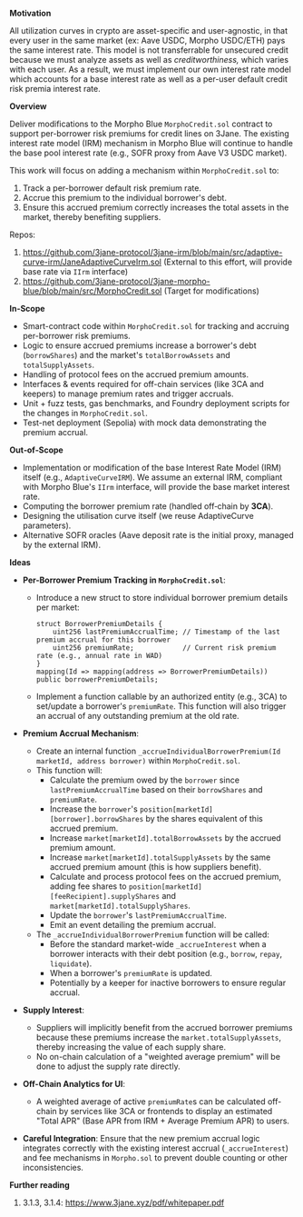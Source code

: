 **Motivation**

All utilization curves in crypto are asset-specific and user-agnostic, in that every user in the same market (ex: Aave USDC, Morpho USDC/ETH) pays the same interest rate. This model is not transferrable for unsecured credit because we must analyze assets as well as *creditworthiness,* which varies with each user. As a result, we must implement our own interest rate model which accounts for a base interest rate as well as a per-user default credit risk premia interest rate.

**Overview**

Deliver modifications to the Morpho Blue `MorphoCredit.sol` contract to support per-borrower risk premiums for credit lines on 3Jane. The existing interest rate model (IRM) mechanism in Morpho Blue will continue to handle the base pool interest rate (e.g., SOFR proxy from Aave V3 USDC market).

This work will focus on adding a mechanism within `MorphoCredit.sol` to:
1. Track a per-borrower default risk premium rate.
2. Accrue this premium to the individual borrower's debt.
3. Ensure this accrued premium correctly increases the total assets in the market, thereby benefiting suppliers.

Repos:

1. https://github.com/3jane-protocol/3jane-irm/blob/main/src/adaptive-curve-irm/JaneAdaptiveCurveIrm.sol (External to this effort, will provide base rate via `IIrm` interface)
2. https://github.com/3jane-protocol/3jane-morpho-blue/blob/main/src/MorphoCredit.sol (Target for modifications)

**In-Scope**

- Smart-contract code within `MorphoCredit.sol` for tracking and accruing per-borrower risk premiums.
- Logic to ensure accrued premiums increase a borrower's debt (`borrowShares`) and the market's `totalBorrowAssets` and `totalSupplyAssets`.
- Handling of protocol fees on the accrued premium amounts.
- Interfaces & events required for off-chain services (like 3CA and keepers) to manage premium rates and trigger accruals.
- Unit + fuzz tests, gas benchmarks, and Foundry deployment scripts for the changes in `MorphoCredit.sol`.
- Test-net deployment (Sepolia) with mock data demonstrating the premium accrual.

**Out‑of‑Scope**

- Implementation or modification of the base Interest Rate Model (IRM) itself (e.g., `AdaptiveCurveIRM`). We assume an external IRM, compliant with Morpho Blue's `IIrm` interface, will provide the base market interest rate.
- Computing the borrower premium rate (handled off‑chain by **3CA**).
- Designing the utilisation curve itself (we reuse AdaptiveCurve parameters).
- Alternative SOFR oracles (Aave deposit rate is the initial proxy, managed by the external IRM).

**Ideas**

- **Per-Borrower Premium Tracking in `MorphoCredit.sol`**:
    - Introduce a new struct to store individual borrower premium details per market:
      ```solidity
      struct BorrowerPremiumDetails {
          uint256 lastPremiumAccrualTime; // Timestamp of the last premium accrual for this borrower
          uint256 premiumRate;            // Current risk premium rate (e.g., annual rate in WAD)
      }
      mapping(Id => mapping(address => BorrowerPremiumDetails)) public borrowerPremiumDetails;
      ```
    - Implement a function callable by an authorized entity (e.g., 3CA) to set/update a borrower's `premiumRate`. This function will also trigger an accrual of any outstanding premium at the old rate.

- **Premium Accrual Mechanism**:
    - Create an internal function `_accrueIndividualBorrowerPremium(Id marketId, address borrower)` within `MorphoCredit.sol`.
    - This function will:
        - Calculate the premium owed by the `borrower` since `lastPremiumAccrualTime` based on their `borrowShares` and `premiumRate`.
        - Increase the `borrower`'s `position[marketId][borrower].borrowShares` by the shares equivalent of this accrued premium.
        - Increase `market[marketId].totalBorrowAssets` by the accrued premium amount.
        - Increase `market[marketId].totalSupplyAssets` by the same accrued premium amount (this is how suppliers benefit).
        - Calculate and process protocol fees on the accrued premium, adding fee shares to `position[marketId][feeRecipient].supplyShares` and `market[marketId].totalSupplyShares`.
        - Update the `borrower`'s `lastPremiumAccrualTime`.
        - Emit an event detailing the premium accrual.
    - The `_accrueIndividualBorrowerPremium` function will be called:
        - Before the standard market-wide `_accrueInterest` when a borrower interacts with their debt position (e.g., `borrow`, `repay`, `liquidate`).
        - When a borrower's `premiumRate` is updated.
        - Potentially by a keeper for inactive borrowers to ensure regular accrual.

- **Supply Interest**:
    - Suppliers will implicitly benefit from the accrued borrower premiums because these premiums increase the `market.totalSupplyAssets`, thereby increasing the value of each supply share.
    - No on-chain calculation of a "weighted average premium" will be done to adjust the supply rate directly.

- **Off-Chain Analytics for UI**:
    - A weighted average of active `premiumRate`s can be calculated off-chain by services like 3CA or frontends to display an estimated "Total APR" (Base APR from IRM + Average Premium APR) to users.

- **Careful Integration**: Ensure that the new premium accrual logic integrates correctly with the existing interest accrual (`_accrueInterest`) and fee mechanisms in `Morpho.sol` to prevent double counting or other inconsistencies.

**Further reading**

1. 3.1.3, 3.1.4: https://www.3jane.xyz/pdf/whitepaper.pdf
